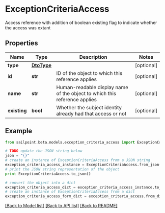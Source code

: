 # ExceptionCriteriaAccess

Access reference with addition of boolean existing flag to indicate whether the access was extant

## Properties

Name | Type | Description | Notes
------------ | ------------- | ------------- | -------------
**type** | [**DtoType**](DtoType.md) |  | [optional] 
**id** | **str** | ID of the object to which this reference applies | [optional] 
**name** | **str** | Human-readable display name of the object to which this reference applies | [optional] 
**existing** | **bool** | Whether the subject identity already had that access or not | [optional] 

## Example

```python
from sailpoint.beta.models.exception_criteria_access import ExceptionCriteriaAccess

# TODO update the JSON string below
json = "{}"
# create an instance of ExceptionCriteriaAccess from a JSON string
exception_criteria_access_instance = ExceptionCriteriaAccess.from_json(json)
# print the JSON string representation of the object
print ExceptionCriteriaAccess.to_json()

# convert the object into a dict
exception_criteria_access_dict = exception_criteria_access_instance.to_dict()
# create an instance of ExceptionCriteriaAccess from a dict
exception_criteria_access_form_dict = exception_criteria_access.from_dict(exception_criteria_access_dict)
```
[[Back to Model list]](../README.md#documentation-for-models) [[Back to API list]](../README.md#documentation-for-api-endpoints) [[Back to README]](../README.md)


